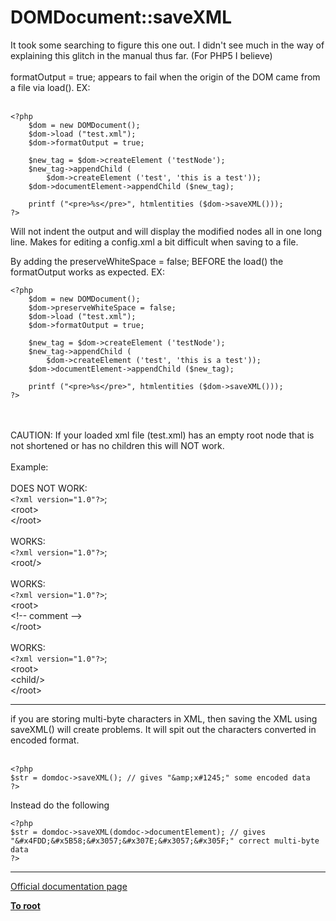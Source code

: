 # DOMDocument::saveXML



It took some searching to figure this one out. I didn&apos;t see much in the way of explaining this glitch in the manual thus far. (For PHP5 I believe)<br><br>formatOutput = true; appears to fail when the origin of the DOM came from a file via load(). EX:<br><br>

```
<?php
    $dom = new DOMDocument();
    $dom->load ("test.xml");
    $dom->formatOutput = true;

    $new_tag = $dom->createElement ('testNode');
    $new_tag->appendChild (
        $dom->createElement ('test', 'this is a test'));
    $dom->documentElement->appendChild ($new_tag);

    printf ("<pre>%s</pre>", htmlentities ($dom->saveXML()));
?>
```


Will not indent the output and will display the modified nodes all in one long line. Makes for editing a config.xml a bit difficult when saving to a file.

By adding the preserveWhiteSpace = false; BEFORE the load() the formatOutput works as expected. EX:



```
<?php
    $dom = new DOMDocument();
    $dom->preserveWhiteSpace = false;
    $dom->load ("test.xml");
    $dom->formatOutput = true;

    $new_tag = $dom->createElement ('testNode');
    $new_tag->appendChild (
        $dom->createElement ('test', 'this is a test'));
    $dom->documentElement->appendChild ($new_tag);

    printf ("<pre>%s</pre>", htmlentities ($dom->saveXML()));
?>
```
<br><br>CAUTION: If your loaded xml file (test.xml) has an empty root node that is not shortened or has no children this will NOT work.<br><br>Example:<br><br>DOES NOT WORK:<br>``<?xml version="1.0"?>``;<br>&lt;root&gt;<br>&lt;/root&gt;<br><br>WORKS:<br>``<?xml version="1.0"?>``;<br>&lt;root/&gt;<br><br>WORKS:<br>``<?xml version="1.0"?>``;<br>&lt;root&gt;<br>  &lt;!-- comment --&gt;<br>&lt;/root&gt;<br><br>WORKS:<br>``<?xml version="1.0"?>``;<br>&lt;root&gt;<br>  &lt;child/&gt;<br>&lt;/root&gt;  

---

if you are storing multi-byte characters in XML, then saving the XML using saveXML() will create problems. It will spit out the characters converted in encoded format.<br><br>

```
<?php
$str = domdoc->saveXML(); // gives "&amp;x#1245;" some encoded data
?>
```


Instead do the following



```
<?php
$str = domdoc->saveXML(domdoc->documentElement); // gives "&#x4FDD;&#x5B58;&#x3057;&#x307E;&#x3057;&#x305F;" correct multi-byte data
?>
```
  

---

[Official documentation page](https://www.php.net/manual/en/domdocument.savexml.php)

**[To root](/README.md)**